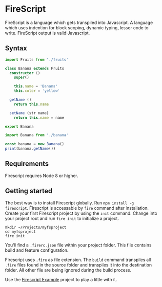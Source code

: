 FireScript
==========

FireScript is a language which gets transpiled into Javascript. A language which uses indention for block scoping, dynamic typing, lesser code to write. FireScript output is valid Javascript.

Syntax
------

```ts
import Fruits from './fruits'

class Banana extends Fruits
  constructor ()
    super()

    this.name = 'Banana'
    this.color = 'yellow'

  getName ()
    return this.name

  setName (str name)
    return this.name = name

export Banana
```

```ts
import Banana from './banana'

const banana = new Banana()
print(banana.getName())
```

Requirements
------------

Firescript requires Node 8 or higher.

Getting started
--------------


The best way is to install Firescript globally. Run `npm install -g firescript`.
Firescript is accessable by `fire` command after installation.
Create your first Firescript project by using the `init` command. Change into  your project root and run `fire init` to initialize a project.

```shell
mkdir ~/Projects/myfsproject
cd myfsproject
fire init
```

You'll find a `.firerc.json` file within your project folder. This file contains build and feature configuration.

Firescript uses `.fire` as file extension. The `build` command transpiles all `.fire` files found in the source folder and transpiles it into the destination folder. All other file are being ignored during the build process.

Use the [Firescript Example]() project to play a little with it.
